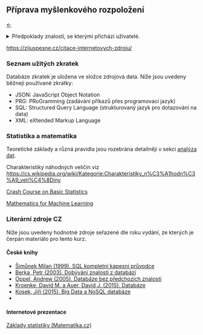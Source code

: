 <!-- #region -->
## Příprava myšlenkového rozpoložení

[←](../Readme.md)

<details>
    <summary>
         Předpoklady znalostí, se kterými přichází uživatelé.
    </summary>
    <ul>
        <li>Teoretické znalosti
            <ul>
                <li>Základy matematiky</li>
                <li>Základy statistiky</li>
            </ul>
        </li>
        <li>Praktické znalosti
            <ul>
                <li>Uživatelská práce na PC</li>
                <li>Práce s jednou z prezentačních platforem:</li>
                    <ul>
                        <li>Office nástroje (PowerPoint, OpenOffice, LibreOffice, ...)</li>
                        <li>Markdown textový záznam</li>
                        <li>Webová prezentace pomocí modulu jupyter</li>
                    </ul>
            </ul>
        </li>
    </ul>
</details>  

https://zijuspesne.cz/citace-internetovych-zdroju/



### Seznam užitých zkratek

Databáze zkratek je uložena ve složce zdrojová data. Níže jsou uvedeny běžneji používané zkratky:

- JSON: JavaScript Object Notation
- PRG: PRoGramming (zadávání příkazů přes programovací jazyk)
- SQL: Structured Query Language (strukturovaný jazyk pro dotazování na data)
- XML: eXtended Markup Language


### Statistika a matematika

Teoretické základy a různá pravidla jsou rozebrána detailněji v sekci [analýza dat](../PROC/3C_analyza.md).

Charakteristiky náhodných veličin viz 
https://cs.wikipedia.org/wiki/Kategorie:Charakteristiky_n%C3%A1hodn%C3%A9_veli%C4%8Diny

[Crash Course on Basic Statistics](https://cbmm.mit.edu/sites/default/files/documents/probability_handout.pdf)

[Mathematics for Machine Learning](https://mml-book.com/)

### Literární zdroje CZ

Níže jsou uvedeny hodnotné zdroje seřazené dle roku vydání, ze kterých je čerpán materiálo pro tento kurz.

#### České knihy

- [Šimůnek Milan (1999). SQL kompletní kapesní průvodce](https://www.databazeknih.cz/knihy/sql-kompletni-kapesni-pruvodce-55235)
- [Berka, Petr (2003). Dobývání znalostí z databází](https://www.databazeknih.cz/knihy/dobyvani-znalosti-z-databazi-78521)
- [Oppel, Andrew (2005). Databáze bez předchozích znalostí](https://www.databazeknih.cz/knihy/databaze-bez-predchozich-znalosti-120996)
- [Kroenke, David M. a Auer, David J. (2015). Databáze](https://www.databazeknih.cz/knihy/databaze-238465)
- [Kosek, Jiří (2015). Big Data a NoSQL databáze](https://www.databazeknih.cz/dalsi-vydani/big-data-a-nosql-databaze-271283)
- 

#### Internetové prezentace

[Základy statistiky (Matematika.cz)](https://www.matweb.cz/zaklady-statistiky/)




<!-- #endregion -->

```python

```
